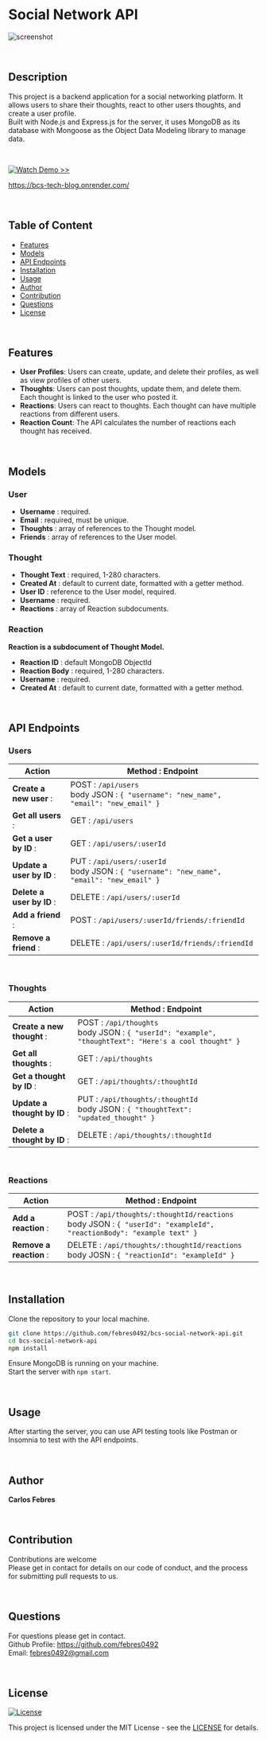 # Social Network API

![screenshot](screenshot.png)

<br>


## Description

This project is a backend application for a social networking platform. It allows users to share their thoughts, react to other users thoughts, and create a user profile.  
Built with Node.js and Express.js for the server, it uses MongoDB as its database with Mongoose as the Object Data Modeling library to manage data.  

<br>


[![Watch Demo >>](https://img.shields.io/badge/Watch_Demo_>>-darkgreen?style=for-the-badge)](https://bcs-tech-blog.onrender.com/)  

https://bcs-tech-blog.onrender.com/

<br>

## Table of Content
- [Features](#features)
- [Models](#models)
- [API Endpoints](#api-endpoints)
- [Installation](#installation)
- [Usage](#usage)
- [Author](#author)
- [Contribution](#contribution)
- [Questions](#questions)
- [License](#license)

<br>

## Features

- **User Profiles**: Users can create, update, and delete their profiles, as well as view profiles of other users.  
- **Thoughts**: Users can post thoughts, update them, and delete them. Each thought is linked to the user who posted it.  
- **Reactions**: Users can react to thoughts. Each thought can have multiple reactions from different users.  
- **Reaction Count**: The API calculates the number of reactions each thought has received.

<br>

## Models

### User

- **Username** : required.  
- **Email** : required, must be unique.  
- **Thoughts** : array of references to the Thought model.
- **Friends** : array of references to the User model.

### Thought

- **Thought Text** : required, 1-280 characters.
- **Created At** : default to current date, formatted with a getter method.
- **User ID** : reference to the User model, required.
- **Username** : required.
- **Reactions** : array of Reaction subdocuments.

### Reaction

**Reaction is a subdocument of Thought Model.**

- **Reaction ID** : default MongoDB ObjectId
- **Reaction Body** : required, 1-280 characters.
- **Username** : required.
- **Created At** : default to current date, formatted with a getter method.

<br>

## API Endpoints

### Users

| Action | Method : Endpoint  |
|----------------------|-------------------|
| **Create a new user** : | POST : `/api/users` <br> body JSON :  `{ "username": "new_name", "email": "new_email" }` |
| **Get all users** :  | GET : `/api/users`  |
| **Get a user by ID** :  | GET : `/api/users/:userId`  |
| **Update a user by ID** : | PUT : `/api/users/:userId` <br> body JSON :  `{ "username": "new_name", "email": "new_email" }` |
| **Delete a user by ID** :  | DELETE : `/api/users/:userId` |
| **Add a friend** :  | POST : `/api/users/:userId/friends/:friendId` |
| **Remove a friend** :  | DELETE : `/api/users/:userId/friends/:friendId` |

<br>

### Thoughts

| Action | Method : Endpoint |
|----------------------|-------------------|
| **Create a new thought** : | POST : `/api/thoughts` <br> body JSON : `{ "userId": "example", "thoughtText": "Here's a cool thought" }` |
| **Get all thoughts** : | GET : `/api/thoughts` |
| **Get a thought by ID** : | GET : `/api/thoughts/:thoughtId` |
| **Update a thought by ID** : | PUT : `/api/thoughts/:thoughtId` <br> body JSON : `{ "thoughtText": "updated_thought" }` |
| **Delete a thought by ID** : | DELETE : `/api/thoughts/:thoughtId` |

<br>

### Reactions

| Action | Method : Endpoint |
|----------------------|-------------------|
| **Add a reaction** : | POST : `/api/thoughts/:thoughtId/reactions` <br> body JSON : `{ "userId": "exampleId", "reactionBody": "example text" }` |
| **Remove a reaction** : | DELETE : `/api/thoughts/:thoughtId/reactions` <br> body JOSN : `{ "reactionId": "exampleId" }` |

<br>

## Installation

Clone the repository to your local machine.
```bash
git clone https://github.com/febres0492/bcs-social-network-api.git
cd bcs-social-network-api
npm install
```
Ensure MongoDB is running on your machine.  
Start the server with `npm start`.

<br>

## Usage

After starting the server, you can use API testing tools like Postman or Insomnia to test with the API endpoints.

<br>

## Author 
**Carlos Febres**

<br>

## Contribution
Contributions are welcome  
Please get in contact for details on our code of conduct, and the process for submitting pull requests to us.


<br>

## Questions
For questions please get in contact.  
Github Profile: https://github.com/febres0492  
Email: febres0492@gmail.com

<br>

## License

[![License](https://img.shields.io/badge/MIT-green?style=for-the-badge)](https://opensource.org/licenses/MIT)

This project is licensed under the MIT License - see the [LICENSE](https://opensource.org/licenses/MIT) for details.
